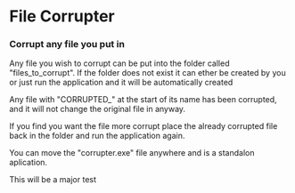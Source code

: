 # File Corrupter
### Corrupt any file you put in

Any file you wish to corrupt can be put into the folder called "files_to_corrupt".
If the folder does not exist it can ether be created by you or just run the application
and it will be automatically created 

Any file with "CORRUPTED_" at the start of its name has been corrupted, and it will not change the original file in anyway.

If you find you want the file more corrupt place the already corrupted file back in the folder and run the application again.

You can move the "corrupter.exe" file anywhere and is a standalon aplication.

This will be a major test
